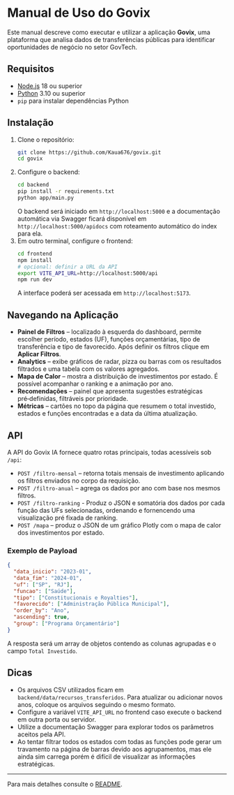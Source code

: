 # Manual de Uso do Govix

Este manual descreve como executar e utilizar a aplicação **Govix**, uma plataforma que analisa dados de transferências públicas para identificar oportunidades de negócio no setor GovTech.

## Requisitos

- [Node.js](https://nodejs.org/) 18 ou superior
- [Python](https://www.python.org/) 3.10 ou superior
- `pip` para instalar dependências Python

## Instalação

1. Clone o repositório:
   ```bash
   git clone https://github.com/Kaua676/govix.git
   cd govix
   ```
2. Configure o backend:
   ```bash
   cd backend
   pip install -r requirements.txt
   python app/main.py
   ```
   O backend será iniciado em `http://localhost:5000` e a documentação automática via Swagger ficará disponível em `http://localhost:5000/apidocs` com roteamento automático do index para ela.
3. Em outro terminal, configure o frontend:
   ```bash
   cd frontend
   npm install
   # opcional: definir a URL da API
   export VITE_API_URL=http://localhost:5000/api
   npm run dev
   ```
   A interface poderá ser acessada em `http://localhost:5173`.

## Navegando na Aplicação

- **Painel de Filtros** – localizado à esquerda do dashboard, permite escolher período, estados (UF), funções orçamentárias, tipo de transferência e tipo de favorecido. Após definir os filtros clique em **Aplicar Filtros**.
- **Analytics** – exibe gráficos de radar, pizza ou barras com os resultados filtrados e uma tabela com os valores agregados.
- **Mapa de Calor** – mostra a distribuição de investimentos por estado. É possível acompanhar o ranking e a animação por ano.
- **Recomendações** – painel que apresenta sugestões estratégicas pré‑definidas, filtráveis por prioridade.
- **Métricas** – cartões no topo da página que resumem o total investido, estados e funções encontradas e a data da última atualização.

## API

A API do Govix IA fornece quatro rotas principais, todas acessíveis sob `/api`:

- `POST /filtro-mensal` – retorna totais mensais de investimento aplicando os filtros enviados no corpo da requisição.
- `POST /filtro-anual` – agrega os dados por ano com base nos mesmos filtros.
- `POST /filtro-ranking` - Produz o JSON e somatória dos dados por cada função das UFs selecionadas, ordenando e fornencendo uma visualização pré fixada de ranking.
- `POST /mapa` – produz o JSON de um gráfico Plotly com o mapa de calor dos investimentos por estado.

### Exemplo de Payload
```json
{
  "data_inicio": "2023-01",
  "data_fim": "2024-01",
  "uf": ["SP", "RJ"],
  "funcao": ["Saúde"],
  "tipo": ["Constitucionais e Royalties"],
  "favorecido": ["Administração Pública Municipal"],
  "order_by": "Ano",
  "ascending": true,
  "group": ["Programa Orçamentário"]
}
```

A resposta será um array de objetos contendo as colunas agrupadas e o campo `Total Investido`.

## Dicas

- Os arquivos CSV utilizados ficam em `backend/data/recursos_transferidos`. Para atualizar ou adicionar novos anos, coloque os arquivos seguindo o mesmo formato.
- Configure a variável `VITE_API_URL` no frontend caso execute o backend em outra porta ou servidor.
- Utilize a documentação Swagger para explorar todos os parâmetros aceitos pela API.
- Ao tentar filtrar todos os estados com todas as funções pode gerar um travamento na página de barras devido aos agrupamentos, mas ele ainda sim carrega porém é difícil de visualizar as informações estratégicas.

---

Para mais detalhes consulte o [README](README.md).
